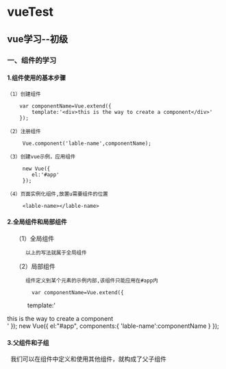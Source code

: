 #  vueTest
## vue学习--初级 
### 一、组件的学习 
#### 1.组件使用的基本步骤 
    （1）创建组件
    
        var componentName=Vue.extend({
            template:'<div>this is the way to create a component</div>'
        });
        
    （2）注册组件
    
         Vue.component('lable-name',componentName);
         
    （3）创建vue示例，应用组件
    
         new Vue({
            el:'#app'
         });
         
    （4）页面实例化组件,放置u需要组件的位置
    
         <lable-name></lable-name>
         
#### 2.全局组件和局部组件
      （1）全局组件
      
          以上的写法就属于全局组件
          
      （2）局部组件
      
          组件定义到某个元素的示例内部,该组件只能应用在#app内
          
            var componentName=Vue.extend({
                 template:'<div>this is the way to create a component</div>'
            });
            new Vue({
              el:"#app",
              components:{
                  'lable-name':componentName
              }
            });

#### 3.父组件和子组

    我们可以在组件中定义和使用其他组件，就构成了父子组件
